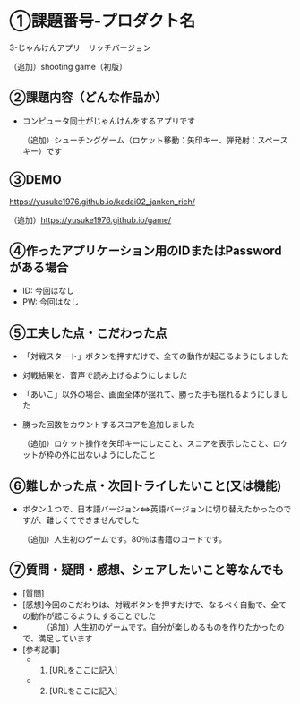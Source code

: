 # ①課題番号-プロダクト名

3-じゃんけんアプリ　リッチバージョン

（追加）shooting game（初版）

## ②課題内容（どんな作品か）

- コンピュータ同士がじゃんけんをするアプリです

  （追加）シューチングゲーム（ロケット移動：矢印キー、弾発射：スペースキー）です

## ③DEMO

https://yusuke1976.github.io/kadai02_janken_rich/

（追加）https://yusuke1976.github.io/game/

## ④作ったアプリケーション用のIDまたはPasswordがある場合

- ID: 今回はなし
- PW: 今回はなし

## ⑤工夫した点・こだわった点

- 「対戦スタート」ボタンを押すだけで、全ての動作が起こるようにしました
- 対戦結果を、音声で読み上げるようにしました
- 「あいこ」以外の場合、画面全体が揺れて、勝った手も揺れるようにしました
- 勝った回数をカウントするスコアを追加しました

  （追加）ロケット操作を矢印キーにしたこと、スコアを表示したこと、ロケットが枠の外に出ないようにしたこと

## ⑥難しかった点・次回トライしたいこと(又は機能)

- ボタン１つで、日本語バージョン⇔英語バージョンに切り替えたかったのですが、難しくてできませんでした

  （追加）人生初のゲームです。80％は書籍のコードです。

## ⑦質問・疑問・感想、シェアしたいこと等なんでも

- [質問]
- [感想]今回のこだわりは、対戦ボタンを押すだけで、なるべく自動で、全ての動作が起こるようにすることでした
- 　　　（追加）人生初のゲームです。自分が楽しめるものを作りたかったので、満足しています
- [参考記事]
  - 1. [URLをここに記入]
  - 2. [URLをここに記入]
